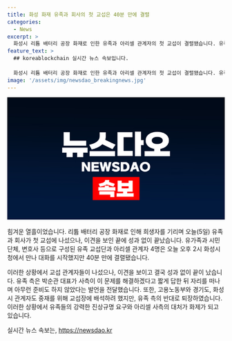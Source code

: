 ```yaml
---
title: 화성 화재 유족과 회사의 첫 교섭은 40분 만에 결렬
categories:
  - News
excerpt: >
  화성시 리튬 배터리 공장 화재로 인한 유족과 아리셀 관계자의 첫 교섭이 결렬됐습니다. 유족 측은 사측의 진상규명 요구에 대해 무관심한 태도를 비판하며 불만을 피력했고, 사측은 문제를 해결하겠다는 짧은 말로 대응했습니다. 고용노동부와 지자체 관계자의 중재 시도도 유족 측 반대로 중단됐습니다. 상황의 미궁에서 나오지 못하는 양상을 보입니다.
feature_text: >
  ## koreablockchain 실시간 뉴스 속보입니다.

  화성시 리튬 배터리 공장 화재로 인한 유족과 아리셀 관계자의 첫 교섭이 결렬됐습니다. 유족 측은 사측의 진상규명 요구에 대해 무관심한 태도를 비판하며 불만을 피력했고, 사측은 문제를 해결하겠다는 짧은 말로 대응했습니다. 고용노동부와 지자체 관계자의 중재 시도도 유족 측 반대로 중단됐습니다. 상황의 미궁에서 나오지 못하는 양상을 보입니다.
image: '/assets/img/newsdao_breakingnews.jpg'
---
```


<p><img src="/assets/img/newsdao_breakingnews.jpg" alt="koreablockchain 속보" /></p>

<p>힘겨운 열흘이었습니다. 리튬 배터리 공장 화재로 인해 희생자를 기리며 오늘(5일) 유족과 회사가 첫 교섭에 나섰으나, 이견을 보인 끝에 성과 없이 끝났습니다. 유가족과 시민단체, 변호사 등으로 구성된 유족 교섭단과 아리셀 관계자 4명은 오늘 오후 2시 화성시청에서 만나 대화를 시작했지만 40분 만에 결렬됐습니다.</p>

<p>이러한 상황에서 교섭 관계자들이 나섰으나, 이견을 보이고 결국 성과 없이 끝이 났습니다. 유족 측은 박순관 대표가 사측이 이 문제를 해결하겠다고 짧게 답한 뒤 자리를 떠나며 아무런 준비도 하지 않았다는 발언을 전달했습니다. 또한, 고용노동부와 경기도, 화성시 관계자도 중재를 위해 교섭장에 배석하려 했지만, 유족 측의 반대로 퇴장하였습니다. 이러한 상황에서 유족들의 강력한 진상규명 요구와 아리셀 사측의 대처가 화제가 되고 있습니다.</p>
실시간 뉴스 속보는, <a href="https://newsdao.kr" rel="dofollow">https://newsdao.kr</a>


